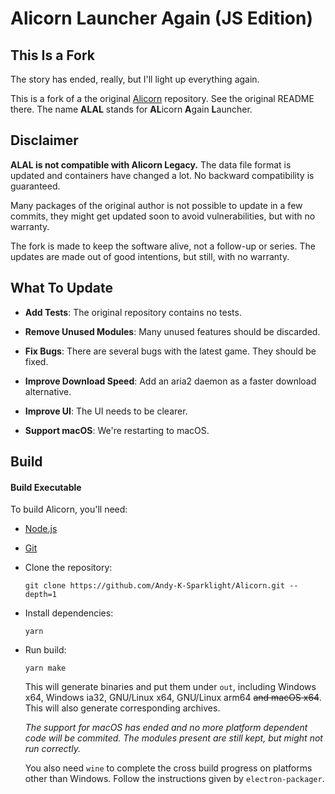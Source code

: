 # Alicorn Launcher Again (JS Edition)

## This Is a Fork

The story has ended, really, but I'll light up everything again.

This is a fork of a the original [Alicorn](https://github.com/Andy-K-Sparklight/Alicorn) repository. See the original README there. The name **ALAL** stands for **AL**icorn **A**gain **L**auncher. 

## Disclaimer

**ALAL is not compatible with Alicorn Legacy.** The data file format is updated and containers have changed a lot. No backward compatibility is guaranteed.

Many packages of the original author is not possible to update in a few commits, they might get updated soon to avoid vulnerabilities, but with no warranty.

The fork is made to keep the software alive, not a follow-up or series. The updates are made out of good intentions, but still, with no warranty.

## What To Update

- **Add Tests**: The original repository contains no tests.

- **Remove Unused Modules**: Many unused features should be discarded.

- **Fix Bugs**: There are several bugs with the latest game. They should be fixed.

- **Improve Download Speed**: Add an aria2 daemon as a faster download alternative.

- **Improve UI**: The UI needs to be clearer.

- **Support macOS**: We're restarting to macOS.

## Build

#### Build Executable

To build Alicorn, you'll need:

- [Node.js](https://nodejs.org)

- [Git](https://git-scm.com)

- Clone the repository:
  
  ```shell
  git clone https://github.com/Andy-K-Sparklight/Alicorn.git --depth=1
  ```

- Install dependencies:
  
  ```shell
  yarn
  ```

- Run build:
  
  ```shell
  yarn make
  ```
  
  This will generate binaries and put them under `out`, including Windows x64, Windows ia32, GNU/Linux x64, GNU/Linux arm64 ~~and macOS x64~~. This will also generate corresponding archives.
  
  _The support for macOS has ended and no more platform dependent code will be commited. The modules present are still kept, but might not run correctly._
  
  You also need `wine` to complete the cross build progress on platforms other than Windows. Follow the instructions given by `electron-packager`.
